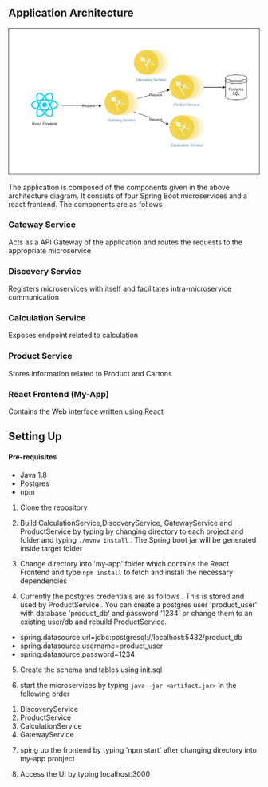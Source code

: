 ## Application Architecture

![Arch diagram](./arch_diagram.jpg?raw=true "Architecture Diagram")

The application is composed of the components given in the above architecture diagram.
It consists of four Spring Boot microservices and a react frontend. The components are as follows

### Gateway Service

Acts as a API Gateway of the application and routes the requests to the appropriate microservice

### Discovery Service

Registers microservices with itself and facilitates intra-microservice communication

### Calculation Service

Exposes endpoint related to calculation

### Product Service

Stores information related to Product and Cartons

### React Frontend (My-App)

Contains the Web interface written using React

## Setting Up

#### Pre-requisites

* Java 1.8
* Postgres
* npm

1) Clone the repository

2) Build CalculationService,DiscoveryService, GatewayService and ProductService by typing by changing directory to each project and folder and typing 
`./mvnw install` . The Spring boot jar will be generated inside target folder

3) Change directory into 'my-app' folder which contains the React Frontend and type `npm install` to fetch and install the necessary dependencies

4) Currently the postgres credentials are as follows . This is stored and used by ProductService . You can create a postgres user 'product_user' with database 'product_db' and password '1234' or change them to an existing user/db and rebuild ProductService. 

* spring.datasource.url=jdbc:postgresql://localhost:5432/product_db
* spring.datasource.username=product_user
* spring.datasource.password=1234

5) Create the schema and tables using init.sql 

6) start the microservices by typing `java -jar <artifact.jar>` in the following order

1. DiscoveryService
2. ProductService
3. CalculationService
4. GatewayService

7) sping up the frontend by typing 'npm start' after changing directory into my-app pronject

8) Access the UI by typing localhost:3000


